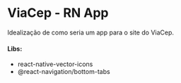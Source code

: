 # ViaCep - RN App
Idealização de como seria um app para o site do ViaCep.



#### Libs:

- react-native-vector-icons
- @react-navigation/bottom-tabs

